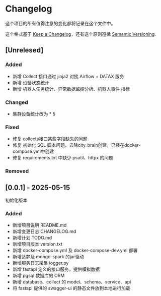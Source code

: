 # Changelog

这个项目的所有值得注意的变化都将记录在这个文件中。

这个格式基于 [Keep a Changelog](https://keepachangelog.com/en/1.1.0/)，还有这个原则遵循 [Semantic Versioning](https://semver.org/spec/v2.0.0.html).
## [Unrelesed]

### Added
- 新增 Collect 接口通过 jinja2 对接 Airflow + DATAX 服务
- 新增 设备状态统计
- 新增 机器人任务统计、异常数据监控分析、机器人事件 指标

### Changed
- 集群设备统计改为 * 5


### Fixed
- 修复 collects接口某些字段缺失的问题
- 修复 初始化 SQL 脚本问题，去除city_brain创建，已经在docker-compose.yml中创建
- 修复 requirements.txt 中缺少 psutil、httpx 的问题


### Removed

## [0.0.1] - 2025-05-15

初始化版本

### Added
- 新增项目说明 README.md
- 新增变更日志 CHANGELOG.md
- 新增计划 TODO.md
- 新增项目版本 version.txt
- 新增 docker-compose.yml 及 docker-compose-dev.yml 部署
- 新增达梦及 mongo-spark 的jar驱动
- 新增服务日志采集 logger.py
- 新增 fastapi 定义的接口服务，提供模拟数据
- 新增 pgsql 数据库的 ORM
- 新增 database、collect 的 model、schema、service、api
- 将 fastapi 提供的 swagger-ui 的静态文件放到本地进行加载



